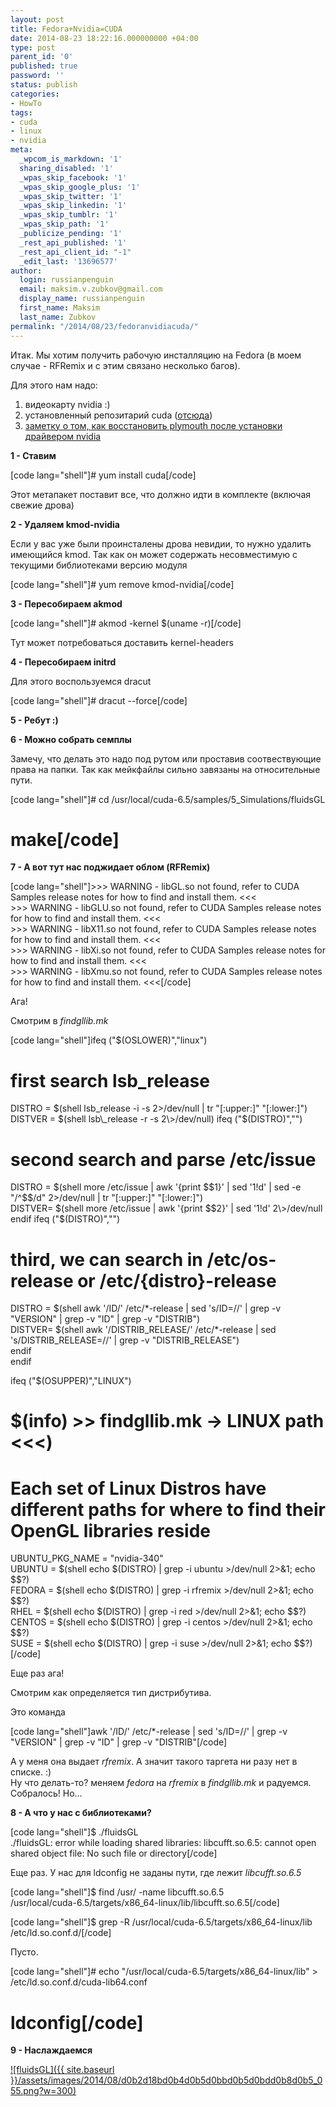 ```yaml
---
layout: post
title: Fedora+Nvidia=CUDA
date: 2014-08-23 18:22:16.000000000 +04:00
type: post
parent_id: '0'
published: true
password: ''
status: publish
categories:
- HowTo
tags:
- cuda
- linux
- nvidia
meta:
  _wpcom_is_markdown: '1'
  sharing_disabled: '1'
  _wpas_skip_facebook: '1'
  _wpas_skip_google_plus: '1'
  _wpas_skip_twitter: '1'
  _wpas_skip_linkedin: '1'
  _wpas_skip_tumblr: '1'
  _wpas_skip_path: '1'
  _publicize_pending: '1'
  _rest_api_published: '1'
  _rest_api_client_id: "-1"
  _edit_last: '13696577'
author:
  login: russianpenguin
  email: maksim.v.zubkov@gmail.com
  display_name: russianpenguin
  first_name: Maksim
  last_name: Zubkov
permalink: "/2014/08/23/fedoranvidiacuda/"
---
```

Итак. Мы хотим получить рабочую инсталляцию на Fedora (в моем случае - RFRemix и с этим связано несколько багов).

Для этого нам надо:

1. видеокарту nvidia :)
2. установленный репозитарий cuda ([отсюда](https://developer.nvidia.com/cuda-downloads "CUDA Toolkit downloads"))
3. [заметку о том, как восстановить plymouth после установки драйвером nvidia](http://www.if-not-true-then-false.com/2014/fedora-20-nvidia-guide/ "Fedora 20 nVidia Drivers Install / Uninstall / Restore Plymouth")

**1 - Ставим**

[code lang="shell"]# yum install cuda[/code]

Этот метапакет поставит все, что должно идти в комплекте (включая свежие дрова)

**2 - Удаляем kmod-nvidia**

Если у вас уже были проинсталены дрова невидии, то нужно удалить имеющийся kmod. Так как он может содержать несовместимую с текущими библиотеками версию модуля

[code lang="shell"]# yum remove kmod-nvidia[/code]

**3 - Пересобираем akmod**

[code lang="shell"]# akmod -kernel $(uname -r)[/code]

Тут может потребоваться доставить kernel-headers

**4 - Пересобираем initrd**

Для этого воспользуемся dracut

[code lang="shell"]# dracut --force[/code]

**5 - Ребут :)**

**6 - Можно собрать семплы**

Замечу, что делать это надо под рутом или проставив соотвествующие права на папки. Так как мейкфайлы сильно завязаны на относительные пути.

[code lang="shell"]# cd /usr/local/cuda-6.5/samples/5\_Simulations/fluidsGL  
# make[/code]

**7 - А вот тут нас поджидает облом (RFRemix)**

[code lang="shell"]\>\>\> WARNING - libGL.so not found, refer to CUDA Samples release notes for how to find and install them. \<\<\<  
\>\>\> WARNING - libGLU.so not found, refer to CUDA Samples release notes for how to find and install them. \<\<\<  
\>\>\> WARNING - libX11.so not found, refer to CUDA Samples release notes for how to find and install them. \<\<\<  
\>\>\> WARNING - libXi.so not found, refer to CUDA Samples release notes for how to find and install them. \<\<\<  
\>\>\> WARNING - libXmu.so not found, refer to CUDA Samples release notes for how to find and install them. \<\<\<[/code]

Ага!

Смотрим в _findgllib.mk_

[code lang="shell"]ifeq ("$(OSLOWER)","linux")  
 # first search lsb\_release  
 DISTRO = $(shell lsb\_release -i -s 2\>/dev/null | tr "[:upper:]" "[:lower:]")  
 DISTVER = $(shell lsb\_release -r -s 2\>/dev/null)  
 ifeq ("$(DISTRO)","")  
 # second search and parse /etc/issue  
 DISTRO = $(shell more /etc/issue | awk '{print $$1}' | sed '1!d' | sed -e "/^$$/d" 2\>/dev/null | tr "[:upper:]" "[:lower:]")  
 DISTVER= $(shell more /etc/issue | awk '{print $$2}' | sed '1!d' 2\>/dev/null  
 endif  
 ifeq ("$(DISTRO)","")  
 # third, we can search in /etc/os-release or /etc/{distro}-release  
 DISTRO = $(shell awk '/ID/' /etc/\*-release | sed 's/ID=//' | grep -v "VERSION" | grep -v "ID" | grep -v "DISTRIB")  
 DISTVER= $(shell awk '/DISTRIB\_RELEASE/' /etc/\*-release | sed 's/DISTRIB\_RELEASE=//' | grep -v "DISTRIB\_RELEASE")  
 endif  
endif

ifeq ("$(OSUPPER)","LINUX")  
 # $(info) \>\> findgllib.mk -\> LINUX path \<\<\<)  
 # Each set of Linux Distros have different paths for where to find their OpenGL libraries reside  
 UBUNTU\_PKG\_NAME = "nvidia-340"  
 UBUNTU = $(shell echo $(DISTRO) | grep -i ubuntu \>/dev/null 2\>&1; echo $$?)  
 FEDORA = $(shell echo $(DISTRO) | grep -i rfremix \>/dev/null 2\>&1; echo $$?)  
 RHEL = $(shell echo $(DISTRO) | grep -i red \>/dev/null 2\>&1; echo $$?)  
 CENTOS = $(shell echo $(DISTRO) | grep -i centos \>/dev/null 2\>&1; echo $$?)  
 SUSE = $(shell echo $(DISTRO) | grep -i suse \>/dev/null 2\>&1; echo $$?)[/code]

Еще раз ага!

Смотрим как определяется тип дистрибутива.

Это команда

[code lang="shell"]awk '/ID/' /etc/\*-release | sed 's/ID=//' | grep -v "VERSION" | grep -v "ID" | grep -v "DISTRIB"[/code]

А у меня она выдает _rfremix_. А значит такого таргета ни разу нет в списке. :)  
Ну что делать-то? меняем _fedora_ на _rfremix_ в _findgllib.mk_ и радуемся.  
Собралось! Но...

**8 - А что у нас с библиотеками?**

[code lang="shell"]$ ./fluidsGL  
./fluidsGL: error while loading shared libraries: libcufft.so.6.5: cannot open shared object file: No such file or directory[/code]

Еще раз. У нас для ldconfig не заданы пути, где лежит _libcufft.so.6.5_

[code lang="shell"]$ find /usr/ -name libcufft.so.6.5  
/usr/local/cuda-6.5/targets/x86\_64-linux/lib/libcufft.so.6.5[/code]

[code lang="shell"]$ grep -R /usr/local/cuda-6.5/targets/x86\_64-linux/lib /etc/ld.so.conf.d/[/code]

Пусто.

[code lang="shell"]# echo "/usr/local/cuda-6.5/targets/x86\_64-linux/lib" \> /etc/ld.so.conf.d/cuda-lib64.conf  
# ldconfig[/code]

**9 - Наслаждаемся**

[![fluidsGL]({{ site.baseurl }}/assets/images/2014/08/d0b2d18bd0b4d0b5d0bbd0b5d0bdd0b8d0b5_055.png?w=300)](https://russianpenguin.files.wordpress.com/2014/08/d0b2d18bd0b4d0b5d0bbd0b5d0bdd0b8d0b5_055.png)

